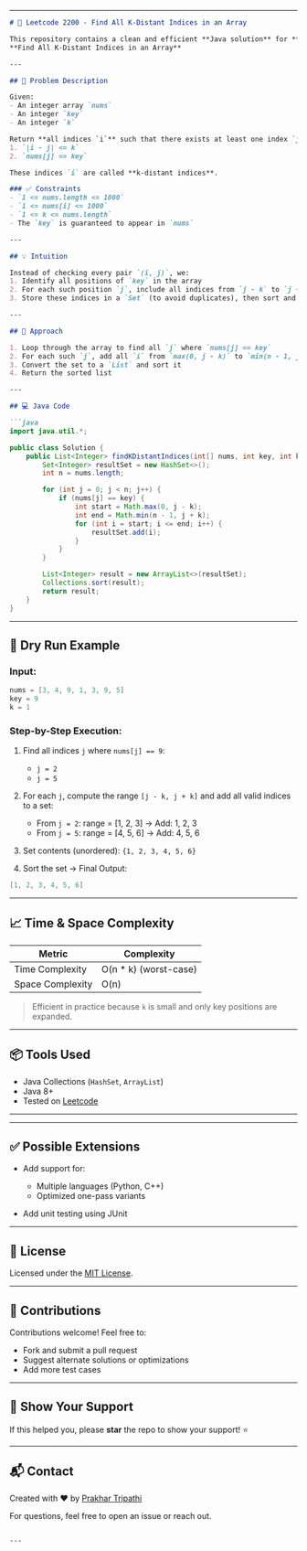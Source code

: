 

---

````markdown
# 📌 Leetcode 2200 - Find All K-Distant Indices in an Array

This repository contains a clean and efficient **Java solution** for **[Leetcode Problem 2200](https://leetcode.com/problems/find-all-k-distant-indices-in-an-array/)**:  
**Find All K-Distant Indices in an Array**

---

## 🧩 Problem Description

Given:
- An integer array `nums`
- An integer `key`
- An integer `k`

Return **all indices `i`** such that there exists at least one index `j` satisfying:
1. `|i - j| <= k`
2. `nums[j] == key`

These indices `i` are called **k-distant indices**.

### ✅ Constraints
- `1 <= nums.length <= 1000`
- `1 <= nums[i] <= 1000`
- `1 <= k <= nums.length`
- The `key` is guaranteed to appear in `nums`

---

## 💡 Intuition

Instead of checking every pair `(i, j)`, we:
1. Identify all positions of `key` in the array
2. For each such position `j`, include all indices from `j - k` to `j + k`
3. Store these indices in a `Set` (to avoid duplicates), then sort and return the result

---

## 🧠 Approach

1. Loop through the array to find all `j` where `nums[j] == key`
2. For each such `j`, add all `i` from `max(0, j - k)` to `min(n - 1, j + k)` into a `Set`
3. Convert the set to a `List` and sort it
4. Return the sorted list

---

## 💻 Java Code

```java
import java.util.*;

public class Solution {
    public List<Integer> findKDistantIndices(int[] nums, int key, int k) {
        Set<Integer> resultSet = new HashSet<>();
        int n = nums.length;

        for (int j = 0; j < n; j++) {
            if (nums[j] == key) {
                int start = Math.max(0, j - k);
                int end = Math.min(n - 1, j + k);
                for (int i = start; i <= end; i++) {
                    resultSet.add(i);
                }
            }
        }

        List<Integer> result = new ArrayList<>(resultSet);
        Collections.sort(result);
        return result;
    }
}
````

---

## 🧪 Dry Run Example

### Input:

```java
nums = [3, 4, 9, 1, 3, 9, 5]
key = 9
k = 1
```

### Step-by-Step Execution:

1. Find all indices `j` where `nums[j] == 9`:

   * `j = 2`
   * `j = 5`

2. For each `j`, compute the range `[j - k, j + k]` and add all valid indices to a set:

   * From `j = 2`: range = \[1, 2, 3] → Add: 1, 2, 3
   * From `j = 5`: range = \[4, 5, 6] → Add: 4, 5, 6

3. Set contents (unordered): `{1, 2, 3, 4, 5, 6}`

4. Sort the set → Final Output:

```java
[1, 2, 3, 4, 5, 6]
```

---

## 📈 Time & Space Complexity

| Metric           | Complexity             |
| ---------------- | ---------------------- |
| Time Complexity  | O(n \* k) (worst-case) |
| Space Complexity | O(n)                   |

> Efficient in practice because `k` is small and only key positions are expanded.

---

## 📦 Tools Used

* Java Collections (`HashSet`, `ArrayList`)
* Java 8+
* Tested on [Leetcode](https://leetcode.com/problems/find-all-k-distant-indices-in-an-array/)

---




---

## ✅ Possible Extensions

* Add support for:

  * Multiple languages (Python, C++)
  * Optimized one-pass variants
* Add unit testing using JUnit

---

## 📜 License

Licensed under the [MIT License](LICENSE).

---

## 🤝 Contributions

Contributions welcome!
Feel free to:

* Fork and submit a pull request
* Suggest alternate solutions or optimizations
* Add more test cases

---

## 🌟 Show Your Support

If this helped you, please **star** the repo to show your support! ⭐

---

## 📬 Contact

Created with ❤️ by [Prakhar Tripathi](https://github.com/gurawliprakhar)

For questions, feel free to open an issue or reach out.

```

---


```
